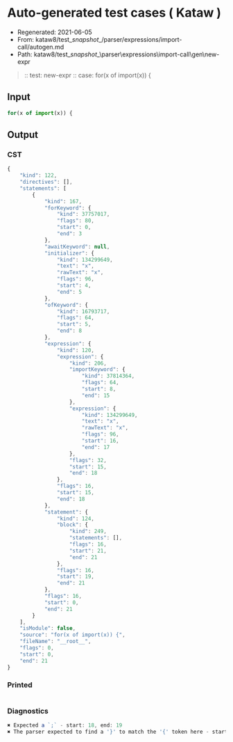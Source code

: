 # Auto-generated test cases ( Kataw )
- Regenerated: 2021-06-05
- From: kataw8/test\__snapshot__/parser/expressions/import-call/autogen.md
- Path: kataw8/test\__snapshot__\parser\expressions\import-call\gen\new-expr
> :: test: new-expr
> :: case: for(x of import(x)) {
## Input

`````js
for(x of import(x)) {
`````
## Output

### CST

```javascript
{
    "kind": 122,
    "directives": [],
    "statements": [
        {
            "kind": 167,
            "forKeyword": {
                "kind": 37757017,
                "flags": 80,
                "start": 0,
                "end": 3
            },
            "awaitKeyword": null,
            "initializer": {
                "kind": 134299649,
                "text": "x",
                "rawText": "x",
                "flags": 96,
                "start": 4,
                "end": 5
            },
            "ofKeyword": {
                "kind": 16793717,
                "flags": 64,
                "start": 5,
                "end": 8
            },
            "expression": {
                "kind": 120,
                "expression": {
                    "kind": 206,
                    "importKeyword": {
                        "kind": 37814364,
                        "flags": 64,
                        "start": 8,
                        "end": 15
                    },
                    "expression": {
                        "kind": 134299649,
                        "text": "x",
                        "rawText": "x",
                        "flags": 96,
                        "start": 16,
                        "end": 17
                    },
                    "flags": 32,
                    "start": 15,
                    "end": 18
                },
                "flags": 16,
                "start": 15,
                "end": 18
            },
            "statement": {
                "kind": 124,
                "block": {
                    "kind": 249,
                    "statements": [],
                    "flags": 16,
                    "start": 21,
                    "end": 21
                },
                "flags": 16,
                "start": 19,
                "end": 21
            },
            "flags": 16,
            "start": 0,
            "end": 21
        }
    ],
    "isModule": false,
    "source": "for(x of import(x)) {",
    "fileName": "__root__",
    "flags": 0,
    "start": 0,
    "end": 21
}
```

### Printed

```javascript

```

### Diagnostics

```javascript
✖ Expected a `;` - start: 18, end: 19
✖ The parser expected to find a '}' to match the '{' token here - start: 21, end: 21

```

